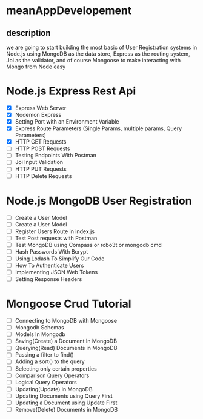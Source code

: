 # meanAppDevelopement
## description
we are going to start building the most basic of User Registration systems in Node.js using MongoDB as the data store, Express as the routing system, Joi as the validator, and of course Mongoose to make interacting with Mongo from Node easy
#  Node.js Express Rest Api
* [X] Express Web Server
* [X] Nodemon Express
* [X] Setting Port with an Environment Variable
* [X] Express Route Parameters (Single Params, multiple params, Query Parameters)
* [X] HTTP GET Requests
* [ ] HTTP POST Requests
* [ ] Testing Endpoints With Postman
* [ ] Joi Input Validation
* [ ] HTTP PUT Requests
* [ ] HTTP Delete Requests

# Node.js MongoDB User Registration
* [ ] Create a User Model
* [ ] Create a User Model
* [ ] Register Users Route in index.js
* [ ] Test Post requests with Postman
* [ ] Test MongoDB using Compass or robo3t or mongodb cmd
* [ ] Hash Passwords With Bcrypt
* [ ] Using Lodash To Simplify Our Code
* [ ] How To Authenticate Users
* [ ] Implementing JSON Web Tokens
* [ ] Setting Response Headers

# Mongoose Crud Tutorial
* [ ] Connecting to MongoDB with Mongoose
* [ ] Mongodb Schemas
* [ ] Models In Mongodb
* [ ] Saving(Create) a Document In MongoDB
* [ ] Querying(Read) Documents in MongoDB
* [ ] Passing a filter to find()
* [ ] Adding a sort() to the query
* [ ] Selecting only certain properties
* [ ] Comparison Query Operators
* [ ] Logical Query Operators
* [ ] Updating(Update) in MongoDB
* [ ] Updating Documents using Query First
* [ ] Updating a Document using Update First
* [ ] Remove(Delete) Documents in MongoDB

